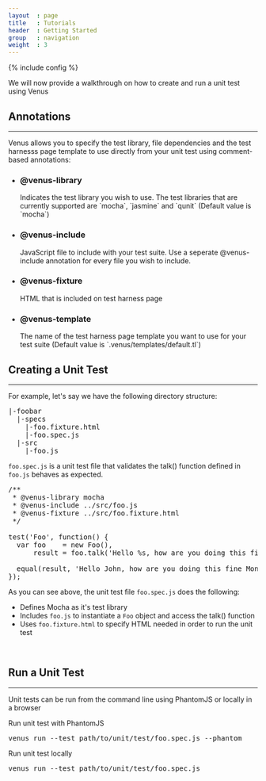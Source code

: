 ```yaml
---
layout  : page
title   : Tutorials
header  : Getting Started
group   : navigation
weight  : 3
---
```


{% include config %}

We will now provide a walkthrough on how to create and run a unit test using Venus

## Annotations
---
Venus allows you to specify the test library, file dependencies and the test harnesss page template to use directly from your unit test using comment-based annotations:

* <h3>@venus-library</h3><p>Indicates the test library you wish to use. The test libraries that are currently supported are `mocha`, `jasmine` and `qunit` (Default value is `mocha`)</p>
* <h3>@venus-include</h3><p>JavaScript file to include with your test suite. Use a seperate @venus-include annotation for every file you wish to include.</p>
* <h3>@venus-fixture</h3><p>HTML that is included on test harness page</p>
* <h3>@venus-template</h3><p>The name of the test harness page template you want to use for your test suite (Default value is `.venus/templates/default.tl`)</p>

## Creating a Unit Test
---
For example, let's say we have the following directory structure:

<pre>
|-foobar
  |-specs
    |-foo.fixture.html
    |-foo.spec.js
  |-src
    |-foo.js
</pre>

`foo.spec.js` is a unit test file that validates the talk() function defined in `foo.js` behaves as expected.

<pre>
/**
 * @venus-library mocha
 * @venus-include ../src/foo.js
 * @venus-fixture ../src/foo.fixture.html
 */

test('Foo', function() {
  var foo    = new Foo(),
      result = foo.talk('Hello %s, how are you doing this fine %s?', 'John', 'Monday');

  equal(result, 'Hello John, how are you doing this fine Monday?', 'Foo.talk() formats the string correctly');
});
</pre>

As you can see above, the unit test file `foo.spec.js` does the following:

* Defines Mocha as it's test library
* Includes `foo.js` to instantiate a `Foo` object and access the talk() function
* Uses `foo.fixture.html` to specify HTML needed in order to run the unit test

<br/>

## Run a Unit Test
---
Unit tests can be run from the command line using PhantomJS or locally in a browser

Run unit test with PhantomJS
<pre>
venus run --test path/to/unit/test/foo.spec.js --phantom
</pre>
                            
Run unit test locally
<pre>
venus run --test path/to/unit/test/foo.spec.js
</pre>

<!--
{ % assign articles_list = site['tutorials'] %}
{ % include partials/lists/reverse_articles_list %}
-->